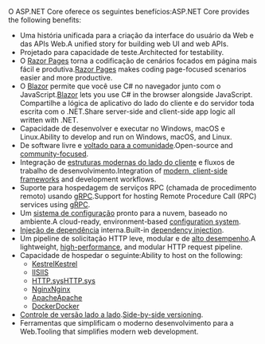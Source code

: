 <span data-ttu-id="818c0-101">O ASP.NET Core oferece os seguintes benefícios:</span><span class="sxs-lookup"><span data-stu-id="818c0-101">ASP.NET Core provides the following benefits:</span></span>

* <span data-ttu-id="818c0-102">Uma história unificada para a criação da interface do usuário da Web e das APIs Web.</span><span class="sxs-lookup"><span data-stu-id="818c0-102">A unified story for building web UI and web APIs.</span></span>
* <span data-ttu-id="818c0-103">Projetado para capacidade de teste.</span><span class="sxs-lookup"><span data-stu-id="818c0-103">Architected for testability.</span></span>
* <span data-ttu-id="818c0-104">O [Razor Pages](xref:razor-pages/index) torna a codificação de cenários focados em página mais fácil e produtiva.</span><span class="sxs-lookup"><span data-stu-id="818c0-104">[Razor Pages](xref:razor-pages/index) makes coding page-focused scenarios easier and more productive.</span></span>
* <span data-ttu-id="818c0-105">O [Blazor](xref:blazor/index) permite que você use C# no navegador junto com o JavaScript.</span><span class="sxs-lookup"><span data-stu-id="818c0-105">[Blazor](xref:blazor/index) lets you use C# in the browser alongside JavaScript.</span></span> <span data-ttu-id="818c0-106">Compartilhe a lógica de aplicativo do lado do cliente e do servidor toda escrita com o .NET.</span><span class="sxs-lookup"><span data-stu-id="818c0-106">Share server-side and client-side app logic all written with .NET.</span></span>
* <span data-ttu-id="818c0-107">Capacidade de desenvolver e executar no Windows, macOS e Linux.</span><span class="sxs-lookup"><span data-stu-id="818c0-107">Ability to develop and run on Windows, macOS, and Linux.</span></span>
* <span data-ttu-id="818c0-108">De software livre e [voltado para a comunidade](https://live.asp.net/).</span><span class="sxs-lookup"><span data-stu-id="818c0-108">Open-source and [community-focused](https://live.asp.net/).</span></span>
* <span data-ttu-id="818c0-109">Integração de [estruturas modernas do lado do cliente](xref:blazor/index) e fluxos de trabalho de desenvolvimento.</span><span class="sxs-lookup"><span data-stu-id="818c0-109">Integration of [modern, client-side frameworks](xref:blazor/index) and development workflows.</span></span>
* <span data-ttu-id="818c0-110">Suporte para hospedagem de serviços RPC (chamada de procedimento remoto) usando [gRPC](xref:grpc/index).</span><span class="sxs-lookup"><span data-stu-id="818c0-110">Support for hosting Remote Procedure Call (RPC) services using [gRPC](xref:grpc/index).</span></span>
* <span data-ttu-id="818c0-111">Um [sistema de configuração](xref:fundamentals/configuration/index) pronto para a nuvem, baseado no ambiente.</span><span class="sxs-lookup"><span data-stu-id="818c0-111">A cloud-ready, environment-based [configuration system](xref:fundamentals/configuration/index).</span></span>
* <span data-ttu-id="818c0-112">[Injeção de dependência](xref:fundamentals/dependency-injection) interna.</span><span class="sxs-lookup"><span data-stu-id="818c0-112">Built-in [dependency injection](xref:fundamentals/dependency-injection).</span></span>
* <span data-ttu-id="818c0-113">Um pipeline de solicitação HTTP leve, modular e de [alto desempenho](https://github.com/aspnet/benchmarks).</span><span class="sxs-lookup"><span data-stu-id="818c0-113">A lightweight, [high-performance](https://github.com/aspnet/benchmarks), and modular HTTP request pipeline.</span></span>
* <span data-ttu-id="818c0-114">Capacidade de hospedar o seguinte:</span><span class="sxs-lookup"><span data-stu-id="818c0-114">Ability to host on the following:</span></span>
  * [<span data-ttu-id="818c0-115">Kestrel</span><span class="sxs-lookup"><span data-stu-id="818c0-115">Kestrel</span></span>](xref:fundamentals/servers/kestrel)
  * [<span data-ttu-id="818c0-116">IIS</span><span class="sxs-lookup"><span data-stu-id="818c0-116">IIS</span></span>](xref:host-and-deploy/iis/index)
  * [<span data-ttu-id="818c0-117">HTTP.sys</span><span class="sxs-lookup"><span data-stu-id="818c0-117">HTTP.sys</span></span>](xref:fundamentals/servers/httpsys)
  * [<span data-ttu-id="818c0-118">Nginx</span><span class="sxs-lookup"><span data-stu-id="818c0-118">Nginx</span></span>](xref:host-and-deploy/linux-nginx)
  * [<span data-ttu-id="818c0-119">Apache</span><span class="sxs-lookup"><span data-stu-id="818c0-119">Apache</span></span>](xref:host-and-deploy/linux-apache)
  * [<span data-ttu-id="818c0-120">Docker</span><span class="sxs-lookup"><span data-stu-id="818c0-120">Docker</span></span>](xref:host-and-deploy/docker/index)
* <span data-ttu-id="818c0-121">[Controle de versão lado a lado](/dotnet/standard/choosing-core-framework-server#a-need-for-side-by-side-of-net-versions-per-application-level).</span><span class="sxs-lookup"><span data-stu-id="818c0-121">[Side-by-side versioning](/dotnet/standard/choosing-core-framework-server#a-need-for-side-by-side-of-net-versions-per-application-level).</span></span>
* <span data-ttu-id="818c0-122">Ferramentas que simplificam o moderno desenvolvimento para a Web.</span><span class="sxs-lookup"><span data-stu-id="818c0-122">Tooling that simplifies modern web development.</span></span>
